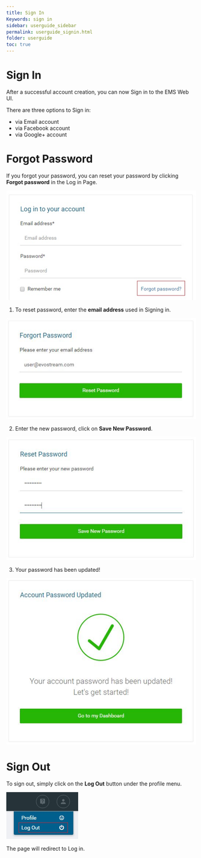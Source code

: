 ```yaml
---
title: Sign In
Keywords: sign in
sidebar: userguide_sidebar
permalink: userguide_signin.html
folder: userguide
toc: true
---
```




# Sign In

After a successful account creation, you can now Sign in to the EMS Web UI.

There are three options to Sign in: 

- via Email account
- via Facebook account
- via Google+  account




# Forgot Password

If you forgot your password, you can reset your password by clicking **Forgot password** in the Log in Page.

![](images/userguide/forgotpassword.jpg)



1. To reset password, enter the **email address** used in Signing in.

![](images/userguide/resetpassword.jpg)

2. Enter the new password, click on **Save New Password**.

![](images/userguide/savenewpassword.jpg)

3. Your password has been updated!

![](images/userguide/resetsuccess.jpg)





# Sign Out

To sign out, simply click on the **Log Out** button under the profile menu.

![](images/userguide/logout.jpg)

The page will redirect to Log in.


